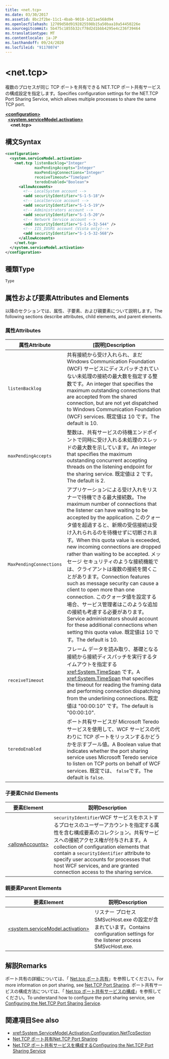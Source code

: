 ```yaml
---
title: <net.tcp>
ms.date: 03/30/2017
ms.assetid: 8bc2f2be-11c1-4bab-9018-1d21ae568d94
ms.openlocfilehash: 12709d58d9192825598b15a50baa10a54450226e
ms.sourcegitcommit: 5b475c1855b32cf78d2d1bbb4295e4c236f39464
ms.translationtype: MT
ms.contentlocale: ja-JP
ms.lasthandoff: 09/24/2020
ms.locfileid: "91178074"
---
```

# \<net.tcp>

<span data-ttu-id="67075-102">複数のプロセスが同じ TCP ポートを共有できる NET.TCP ポート共有サービスの構成設定を指定します。</span><span class="sxs-lookup"><span data-stu-id="67075-102">Specifies configuration settings for the NET.TCP Port Sharing Service, which allows multiple processes to share the same TCP port.</span></span>  
  
[**\<configuration>**](../configuration-element.md)\
&nbsp;&nbsp;[**\<system.serviceModel.activation>**](system-servicemodel-activation.md)\
&nbsp;&nbsp;&nbsp;&nbsp;**\<net.tcp>**  
  
## <a name="syntax"></a><span data-ttu-id="67075-103">構文</span><span class="sxs-lookup"><span data-stu-id="67075-103">Syntax</span></span>  
  
```xml  
<configuration>
  <system.serviceModel.activation>
    <net.tcp listenBacklog="Integer"
             maxPendingAccepts="Integer"
             maxPendingConnections="Integer"
             receiveTimeout="TimeSpan"
             teredoEnabled="Boolean">
      <allowAccounts>
        <!-- LocalSystem account -->
        <add securityIdentifier="S-1-5-18"/>
        <!-- LocalService account -->
        <add securityIdentifier="S-1-5-19"/>
        <!-- Administrators account -->
        <add securityIdentifier="S-1-5-20"/>
        <!-- Network Service account -->
        <add securityIdentifier="S-1-5-32-544" />
        <!-- IIS_IUSRS account (Vista only)-->
        <add securityIdentifier="S-1-5-32-568"/>
      </allowAccounts>
    </net.tcp>
  </system.serviceModel.activation>
</configuration>
```  
  
## <a name="type"></a><span data-ttu-id="67075-104">種類</span><span class="sxs-lookup"><span data-stu-id="67075-104">Type</span></span>  

 `Type`  
  
## <a name="attributes-and-elements"></a><span data-ttu-id="67075-105">属性および要素</span><span class="sxs-lookup"><span data-stu-id="67075-105">Attributes and Elements</span></span>  

 <span data-ttu-id="67075-106">以降のセクションでは、属性、子要素、および親要素について説明します。</span><span class="sxs-lookup"><span data-stu-id="67075-106">The following sections describe attributes, child elements, and parent elements.</span></span>  
  
### <a name="attributes"></a><span data-ttu-id="67075-107">属性</span><span class="sxs-lookup"><span data-stu-id="67075-107">Attributes</span></span>  
  
|<span data-ttu-id="67075-108">属性</span><span class="sxs-lookup"><span data-stu-id="67075-108">Attribute</span></span>|<span data-ttu-id="67075-109">[説明]</span><span class="sxs-lookup"><span data-stu-id="67075-109">Description</span></span>|  
|---------------|-----------------|  
|`listenBacklog`|<span data-ttu-id="67075-110">共有接続から受け入れられ、まだ Windows Communication Foundation (WCF) サービスにディスパッチされていない未処理の接続の最大数を指定する整数です。</span><span class="sxs-lookup"><span data-stu-id="67075-110">An integer that specifies the maximum outstanding connections that are accepted from the shared connection, but are not yet dispatched to Windows Communication Foundation (WCF) services.</span></span> <span data-ttu-id="67075-111">既定値は 10 です。</span><span class="sxs-lookup"><span data-stu-id="67075-111">The default is 10.</span></span>|  
|`maxPendingAccepts`|<span data-ttu-id="67075-112">整数は、共有サービスの待機エンドポイントで同時に受け入れる未処理のスレッドの最大数を示しています。</span><span class="sxs-lookup"><span data-stu-id="67075-112">An integer that specifies the maximum outstanding concurrent accepting threads on the listening endpoint for the sharing service.</span></span> <span data-ttu-id="67075-113">既定値は 2 です。</span><span class="sxs-lookup"><span data-stu-id="67075-113">The default is 2.</span></span>|  
|`MaxPendingConnections`|<span data-ttu-id="67075-114">アプリケーションによる受け入れをリスナーで待機できる最大接続数。</span><span class="sxs-lookup"><span data-stu-id="67075-114">The maximum number of connections that the listener can have waiting to be accepted by the application.</span></span> <span data-ttu-id="67075-115">このクォータ値を超過すると、新規の受信接続は受け入れられるのを待機せずに切断されます。</span><span class="sxs-lookup"><span data-stu-id="67075-115">When this quota value is exceeded, new incoming connections are dropped rather than waiting to be accepted.</span></span> <span data-ttu-id="67075-116">メッセージ セキュリティのような接続機能では、クライアントは複数の接続を開くことがあります。</span><span class="sxs-lookup"><span data-stu-id="67075-116">Connection features such as message security can cause a client to open more than one connection.</span></span> <span data-ttu-id="67075-117">このクォータ値を設定する場合、サービス管理者はこのような追加の接続も考慮する必要があります。</span><span class="sxs-lookup"><span data-stu-id="67075-117">Service administrators should account for these additional connections when setting this quota value.</span></span> <span data-ttu-id="67075-118">既定値は 10 です。</span><span class="sxs-lookup"><span data-stu-id="67075-118">The default is 10.</span></span>|  
|`receiveTimeout`|<span data-ttu-id="67075-119">フレーム データを読み取り、基礎となる接続から接続ディスパッチを実行するタイムアウトを指定する <xref:System.TimeSpan> です。</span><span class="sxs-lookup"><span data-stu-id="67075-119">A <xref:System.TimeSpan> that specifies the timeout for reading the framing data and performing connection dispatching from the underlining connections.</span></span> <span data-ttu-id="67075-120">既定値は "00:00:10" です。</span><span class="sxs-lookup"><span data-stu-id="67075-120">The default is "00:00:10".</span></span>|  
|`teredoEnabled`|<span data-ttu-id="67075-121">ポート共有サービスが Microsoft Teredo サービスを使用して、WCF サービスの代わりに TCP ポートをリッスンするかどうかを示すブール値。</span><span class="sxs-lookup"><span data-stu-id="67075-121">A Boolean value that indicates whether the port sharing service uses Microsoft Teredo service to listen on TCP ports on behalf of WCF services.</span></span> <span data-ttu-id="67075-122">既定では、 `false`です。</span><span class="sxs-lookup"><span data-stu-id="67075-122">The default is `false`.</span></span>|  
  
### <a name="child-elements"></a><span data-ttu-id="67075-123">子要素</span><span class="sxs-lookup"><span data-stu-id="67075-123">Child Elements</span></span>  
  
|<span data-ttu-id="67075-124">要素</span><span class="sxs-lookup"><span data-stu-id="67075-124">Element</span></span>|<span data-ttu-id="67075-125">説明</span><span class="sxs-lookup"><span data-stu-id="67075-125">Description</span></span>|  
|-------------|-----------------|  
|[\<allowAccounts>](allowaccounts.md)|<span data-ttu-id="67075-126">`securityIdentifier`WCF サービスをホストするプロセスのユーザーアカウントを指定する属性を含む構成要素のコレクション。共有サービスへの接続アクセス権が付与されます。</span><span class="sxs-lookup"><span data-stu-id="67075-126">A collection of configuration elements that contain a `securityIdentifier` attribute to specify user accounts for processes that host WCF services, and are granted connection access to the sharing service.</span></span>|  
  
### <a name="parent-elements"></a><span data-ttu-id="67075-127">親要素</span><span class="sxs-lookup"><span data-stu-id="67075-127">Parent Elements</span></span>  
  
|<span data-ttu-id="67075-128">要素</span><span class="sxs-lookup"><span data-stu-id="67075-128">Element</span></span>|<span data-ttu-id="67075-129">説明</span><span class="sxs-lookup"><span data-stu-id="67075-129">Description</span></span>|  
|-------------|-----------------|  
|[\<system.serviceModel.activation>](system-servicemodel-activation.md)|<span data-ttu-id="67075-130">リスナー プロセス SMSvcHost.exe の設定が含まれています。</span><span class="sxs-lookup"><span data-stu-id="67075-130">Contains configuration settings for the listener process SMSvcHost.exe.</span></span>|  
  
## <a name="remarks"></a><span data-ttu-id="67075-131">解説</span><span class="sxs-lookup"><span data-stu-id="67075-131">Remarks</span></span>  

 <span data-ttu-id="67075-132">ポート共有の詳細については、「 [Net.tcp ポート共有](../../../wcf/feature-details/net-tcp-port-sharing.md)」を参照してください。</span><span class="sxs-lookup"><span data-stu-id="67075-132">For more information on port sharing, see [Net.TCP Port Sharing](../../../wcf/feature-details/net-tcp-port-sharing.md).</span></span> <span data-ttu-id="67075-133">ポート共有サービスの構成方法については、「 [Net.tcp ポート共有サービスの構成](../../../wcf/feature-details/configuring-the-net-tcp-port-sharing-service.md)」を参照してください。</span><span class="sxs-lookup"><span data-stu-id="67075-133">To understand how to configure the port sharing service, see [Configuring the Net.TCP Port Sharing Service](../../../wcf/feature-details/configuring-the-net-tcp-port-sharing-service.md).</span></span>  
  
## <a name="see-also"></a><span data-ttu-id="67075-134">関連項目</span><span class="sxs-lookup"><span data-stu-id="67075-134">See also</span></span>

- <xref:System.ServiceModel.Activation.Configuration.NetTcpSection>
- [<span data-ttu-id="67075-135">Net.TCP ポート共有</span><span class="sxs-lookup"><span data-stu-id="67075-135">Net.TCP Port Sharing</span></span>](../../../wcf/feature-details/net-tcp-port-sharing.md)
- [<span data-ttu-id="67075-136">Net.TCP ポート共有サービスを構成する</span><span class="sxs-lookup"><span data-stu-id="67075-136">Configuring the Net.TCP Port Sharing Service</span></span>](../../../wcf/feature-details/configuring-the-net-tcp-port-sharing-service.md)
